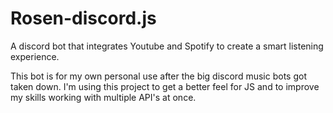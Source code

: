 # Rosen-discord.js
A discord bot that integrates Youtube and Spotify to create a smart listening experience.

This bot is for my own personal use after the big discord music bots got taken down. I'm
using this project to get a better feel for JS and to improve my skills working with
multiple API's at once. 